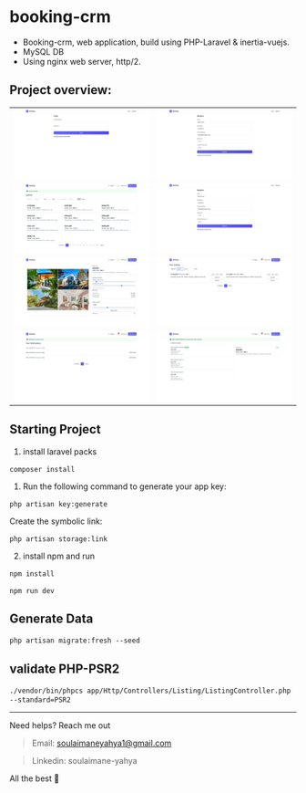 # booking-crm
- Booking-crm, web application, build using PHP-Laravel & inertia-vuejs.
- MySQL DB
- Using nginx web server, http/2.

## Project overview:

<table>
    <tr>
        <td><img src="./public/captures/1.png" alt="project" /></td>
        <td><img src="./public/captures/2.png" alt="project" /></td>
   </tr> 
    <tr>
        <td><img src="./public/captures/3.png" alt="project" /></td>
    <td><img src="./public/captures/2.png" alt="project" /></td></tr>
  </tr>
    <tr>
        <td><img src="./public/captures/5.png" alt="project" /></td>
        <td><img src="./public/captures/6.png" alt="project" /></td>
   </tr> 
    <tr>
        <td><img src="./public/captures/7.png" alt="project" /></td>
        <td><img src="./public/captures/8.png" alt="project" /></td>
    </tr> 
</table>

## Starting Project

1. install laravel packs

```composer
composer install
```

1. Run the following command to generate your app key:

```
php artisan key:generate
```

Create the symbolic link:

```
php artisan storage:link
```

2. install npm and run

```npm
npm install
```

```npm
npm run dev
```

## Generate Data

```
php artisan migrate:fresh --seed
```

## validate PHP-PSR2

```
./vendor/bin/phpcs app/Http/Controllers/Listing/ListingController.php --standard=PSR2
```

----- 
Need helps? Reach me out

> Email: soulaimaneyahya1@gmail.com

> Linkedin: soulaimane-yahya

All the best :beer:
